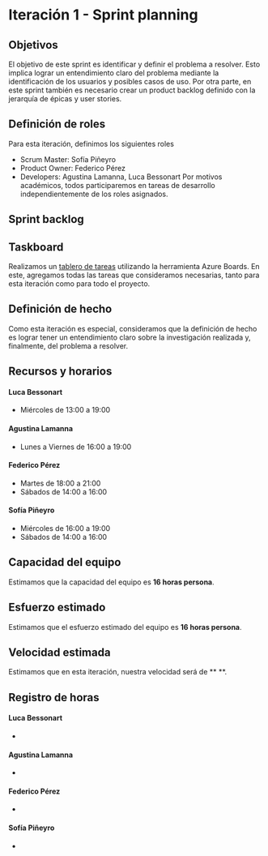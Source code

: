 # Iteración 1 - Sprint planning
## Objetivos
El objetivo de este sprint es identificar y definir el problema a resolver. Esto implica lograr un entendimiento claro del problema mediante la identificación de los usuarios y posibles casos de uso. 
Por otra parte, en este sprint también es necesario crear un product backlog definido con la jerarquía de épicas y user stories.
## Definición de roles
Para esta iteración, definimos los siguientes roles
 - Scrum Master: Sofía Piñeyro
 - Product Owner: Federico Pérez
 - Developers: Agustina Lamanna, Luca Bessonart
Por motivos académicos, todos participaremos en tareas de desarrollo independientemente de los roles asignados.
## Sprint backlog

## Taskboard
Realizamos un [tablero de tareas](https://dev.azure.com/sofiapineyro2302/App%20Transporte%20P%C3%BAblico) utilizando la herramienta Azure Boards. En este, agregamos todas las tareas que consideramos necesarias, tanto para esta iteración como para todo el proyecto.
## Definición de hecho
Como esta iteración es especial, consideramos que la definición de hecho es lograr tener un entendimiento claro sobre la investigación realizada y, finalmente, del problema a resolver.
## Recursos y horarios
#### Luca Bessonart
- Miércoles de 13:00 a 19:00
#### Agustina Lamanna
- Lunes a Viernes de 16:00 a 19:00
#### Federico Pérez
- Martes de 18:00 a 21:00
- Sábados de 14:00 a 16:00
#### Sofía Piñeyro
- Miércoles de 16:00 a 19:00
- Sábados de 14:00 a 16:00
## Capacidad del equipo
Estimamos que la capacidad del equipo es **16 horas persona**.
## Esfuerzo estimado
Estimamos que el esfuerzo estimado del equipo es **16 horas persona**.
## Velocidad estimada
Estimamos que en esta iteración, nuestra velocidad será de ** **.
## Registro de horas
#### Luca Bessonart
- 
#### Agustina Lamanna
- 
#### Federico Pérez
- 
#### Sofía Piñeyro
- 


